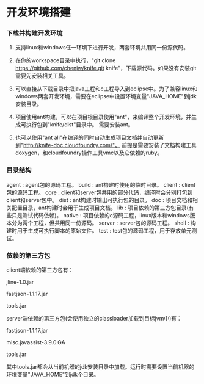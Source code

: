 开发环境搭建
========

### 下载并构建开发环境

1. 支持linux和windows任一环境下进行开发，两套环境共用同一份源代码。

2. 在你的workspace目录中执行，"git clone https://github.com/chenjw/knife.git knife"，下载源代码。如果没有安装git需要先安装相关工具。

3. 可以直接从下载目录中把java工程和c工程导入到eclipse中。为了兼容linux和windows两套开发环境，需要在eclipse中设置环境变量"JAVA_HOME"到jdk安装目录。

4. 项目使用ant构建，可以在项目根目录使用"ant"，来编译整个开发环境，并生成可执行包到"knife/dist"目录中。 需要安装ant。

5. 也可以使用"ant all"在编译的同时自动生成项目文档并自动更新到"http://knife-doc.cloudfoundry.com/"。 前提是需要安装了文档构建工具doxygen，和cloudfoundry操作工具vmc以及它依赖的ruby。

### 目录结构

agent : agent包的源码工程。
build : ant构建时使用的临时目录。
client : client包的源码工程。
core : client和server包共用的部分代码，编译时会分别打包到client和server包中。
dist : ant构建时输出可执行包的目录。
doc : 项目文档和相关配置目录，ant构建时会用于生成项目文档。
lib : 项目依赖的第三方包目录(有些只是测试代码依赖)。
native : 项目依赖的c源码工程，linux版本和windows版本分为两个工程，但共用同一份源码。
server : server包的源码工程。
shell : 构建时用于生成可执行脚本的原始文件。
test : test包的源码工程，用于存放单元测试。

### 依赖的第三方包

client端依赖的第三方包有：

jline-1.0.jar

fastjson-1.1.17.jar

tools.jar

server端依赖的第三方包(会使用独立的classloader加载到目标jvm中)有：

fastjson-1.1.17.jar

misc.javassist-3.9.0.GA

tools.jar

其中tools.jar都会从当前机器的jdk安装目录中加载。运行时需要设置当前机器的环境变量"JAVA_HOME"到jdk个目录。

